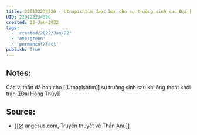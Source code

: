 ```yaml
---
title: 220122234320 - Utnapishtim được ban cho sự trường sinh sau Đại hồng thủy
UID: 220122234320
created: 22-Jan-2022
tags:
  - 'created/2022/Jan/22'
  - 'evergreen'
  - 'permanent/fact'
publish: True
---
```

## Notes:
Các vị thần đã ban cho [[Utnapishtim]] sự trường sinh sau khi ông thoát khỏi trận [[Đại Hồng Thủy]]

## Source:
- [[@ angesus.com, Truyền thuyết về Thần Anu]]


